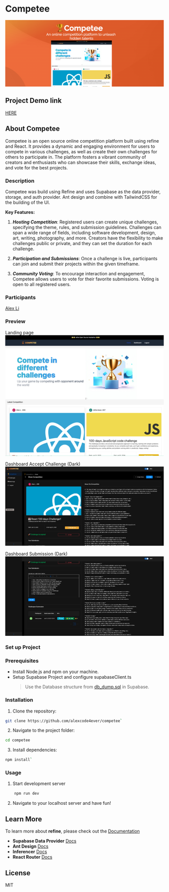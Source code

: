 # Competee

![Screenshot](banner.jpg)

## Project Demo link

[HERE](https://competee.vercel.app)

## About Competee

Competee is an open source online competition platform built using refine and React. It provides a dynamic and engaging environment for users to compete in various challenges, as well as create their own challenges for others to participate in. The platform fosters a vibrant community of creators and enthusiasts who can showcase their skills, exchange ideas, and vote for the best projects.

### Description

Competee was build using Refine and uses Supabase as the data provider, storage, and auth provider. Ant design and combine with TailwindCSS for the building of the UI.

**Key Features:**

1. **_Hosting Competition_**: Registered users can create unique challenges, specifying the theme, rules, and submission guidelines. Challenges can span a wide range of fields, including software development, design, art, writing, photography, and more. Creators have the flexibility to make challenges public or private, and they can set the duration for each challenge.

2. **_Participation and Submissions_**: Once a challenge is live, participants can join and submit their projects within the given timeframe.

3. **_Community Voting_**: To encourage interaction and engagement, Competee allows users to vote for their favorite submissions. Voting is open to all registered users.

### Participants

[Alex Li](https://github.com/alexcode4ever/)

### Preview

Landing page
![Preview1](preview1.png)

Dashboard Accept Challenge (Dark)
![Preview2](preview2.png)

Dashboard Submission (Dark)
![Preview3](preview3.png)

### Set up Project

### Prerequisites

- Install Node.js and npm on your machine.
- Setup Supabase Project and configure supabaseClient.ts
  > Use the Database structure from [db_dump.sql](db_dump.sql) in Supabase.

### Installation

1. Clone the repository:

```bash
git clone https://github.com/alexcode4ever/competee`
```

2. Navigate to the project folder:

```bash
cd competee
```

3. Install dependencies:

```bash
npm install`
```

### Usage

1. Start development server

```bash
    npm run dev
```

2. Navigate to your localhost server and have fun!

## Learn More

To learn more about **refine**, please check out the [Documentation](https://refine.dev/docs)

- **Supabase Data Provider** [Docs](https://refine.dev/docs/core/providers/data-provider/#overview)
- **Ant Design** [Docs](https://refine.dev/docs/ui-frameworks/antd/tutorial/)
- **Inferencer** [Docs](https://refine.dev/docs/packages/documentation/inferencer)
- **React Router** [Docs](https://refine.dev/docs/core/providers/router-provider/)

## License

MIT
